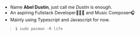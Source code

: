 - Name **Abel Dustin**, just call me _Dustin_ is enough.
- An aspiring Fullstack Developer👨🏻‍💻 and Music Composer🎧
- Mainly using Typescript and Javascript for now.

> `$ sudo pacman -R life`
